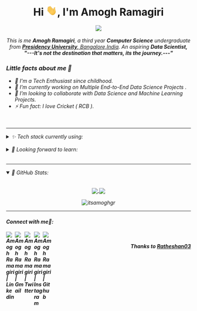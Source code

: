 <h1 align="center">Hi <img src="https://raw.githubusercontent.com/ABSphreak/ABSphreak/master/gifs/Hi.gif" width="30px">, I'm Amogh Ramagiri</h1>
<p align="center">
  <a href="https://github.com/itsamoghgr/readme-typing-svg"><img src="https://readme-typing-svg.herokuapp.com?lines=Computer+Science+Undergraduate;Data+Scientist;DS%20|%20AI%20|%20ML%20Enthusiast;Aspiring+Learner&center=true&width=500&height=50"></a>
</p>

<p align="center">
  <em>
    This is me <b>Amogh Ramagiri</b>, a third year <b>Computer Science</b> undergraduate from <a href="https://www.presidencyuniversity.in"> <b>Presidency University</b>, Bangalore,India</a>.
    An aspiring <b>Data Scientist, </b>
  <br>
  <b><i>"---It's not the destination that matters, its the journey.---"</i></b>
</p>

<h3>Little facts about me 🧑</h3>

- 🧞 I'm a Tech Enthusiast since childhood.
- 🔭 I’m currently working on Multiple End-to-End Data Science Projects .
- 👯 I’m looking to collaborate with Data Science and Machine Learning Projects.
- ⚡ Fun fact: I love Cricket ( RCB ).
<br>

---

<details>
<summary>
  ✨ Tech stack currently using:
</summary>
   <br>
<code><a href="https://www.cprogramming.com" target="_blank"><img height="30" src="skills/c.svg"></a></code><br>


<code><a href="https://www.python.org/" target="_blank"><img height="30" src="skills/python.svg"></a></code>
<code><a href="https://numpy.org" target="_blank"><img height="30" src="skills/numpy.svg"></a></code> 
<code><a href="https://pandas.pydata.org" target="_blank"><img height="30" src="skills/pandas.svg"></a></code>
<code><a href="https://matplotlib.org" target="_blank"><img height="30" src="skills/matplotlib.svg"></a></code> 
<code><a href="https://seaborn.pydata.org" target="_blank"><img height="30" src="skills/seaborn.svg"></a></code>
<code><a href="https://scikit-learn.org/stable/" target="_blank"><img height="30" src="skills/scikit-learn.svg"></a></code> 
<code><a href="https://www.tensorflow.org" target="_blank"><img height="30" src="skills/tensorflow.svg"></a></code> 
<code><a href="https://flask.palletsprojects.com/en/2.2.x/" target="_blank"><img height="30" src="skills/flask.svg"></a></code>


<code><a href="https://www.mysql.com" target="_blank"><img height="30" src="skills/mysql.svg"></a></code>
  

<code><a href="https://html5.org" target="_blank"><img height="30" src="skills/html.svg"></a></code> 
<code><a href="https://www.css3.com" target="_blank"><img height="30" src="skills/css.svg"></a></code>
<code><a href="https://www.javascript.com" target="_blank"><img height="30" src="skills/javascript.svg"></a></code> 


<code><a href="https://id.heroku.com/login" target="_blank"><img src="https://www.vectorlogo.zone/logos/heroku/heroku-icon.svg" alt="heroku"  height="30"></a></code>
<code><a href="https://firebase.google.com/" target="_blank"><img height="30" src="https://www.vectorlogo.zone/logos/firebase/firebase-icon.svg"></a></code>
<code><a href="https://git-scm.com/" target="_blank"><img height="30" src="https://www.vectorlogo.zone/logos/git-scm/git-scm-icon.svg"></a></code>
<code><a href="https://www.json.org/" target="_blank"><img height="30" src="https://www.vectorlogo.zone/logos/json/json-icon.svg"></a></code>
<code><a href="https://colab.research.google.com/" target="_blank"><img height="30" src="https://colab.research.google.com/img/colab_favicon_256px.png"></a></code>
  
</details>
<br>

<details>
<summary>
  🌱 Looking forward to learn:
</summary>
   <br>
<code><a href="https://cloud.google.com/" target="_blank"><img height="30" src="https://www.vectorlogo.zone/logos/google_cloud/google_cloud-icon.svg"></a></code>
<code><a href="https://analytics.google.com/" target="_blank"><img height="30" src="https://www.vectorlogo.zone/logos/google_analytics/google_analytics-icon.svg"></a></code>
<code><a href="https://azure.microsoft.com/en-us/" target="_blank"><img height="30" src="https://www.vectorlogo.zone/logos/microsoft_azure/microsoft_azure-icon.svg"></a></code>
<code><a href="https://pytorch.org/" target="_blank"><img height="30" src="https://www.vectorlogo.zone/logos/pytorch/pytorch-icon.svg"></a></code>
<code><a href="https://aws.amazon.com/" target="_blank"><img height="30" src="https://www.vectorlogo.zone/logos/amazon_aws/amazon_aws-icon.svg"></a></code>
<code><a href="https://powerbi.microsoft.com/en-au/" target="_blank"><img height="30" src="skills/powerbi.svg"></a></code>
<code><a href="https://www.mongodb.com" target="_blank"><img height="30" src="skills/mongodb.svg"></a></code>
  
</details>
<br>

---

<details open="">
<summary>
 📔 GitHub Stats:
</summary>
<br>
<p align="center">
  <a href="https://github.com/itsamoghgr">
    <img align="center"  height="175px" src="https://github-readme-stats.vercel.app/api?username=itsamoghgr&show_icons=true&hide_border=true&title_color=94b4a4&amp&icon_color=FFFFFF&amp&text_color=FFFFFF&amp&bg_color=000000&count_private=true&include_all_commits=true"/>
  </a>
  <a href="https://github.com/itsamoghgr">
    <img align="center" height="175px"  src="https://github-readme-stats.vercel.app/api/top-langs/?username=itsamoghgr&text_color=FFFFFF&bg_color=000000&title_color=94b4a4&langs_count=15&layout=compact&hide_border=true" />
  </a>
</p>
  <p align="center"><img align="center" src="https://github-readme-streak-stats.herokuapp.com/?user=itsamoghgr&text_color=FFFFFF&bg_color=000000&title_color=94b4a4&langs_count=15&layout=compact&hide_border=true" alt="itsamoghgr" /></p>
</details>

---

<h4> Connect with me🤝: <h4>
  </hr>
  <a href="https://www.linkedin.com/in/amoghgr/">
   <img align="left" alt=" Amogh Ramagiri | Linkedin" width="24px" src="https://www.vectorlogo.zone/logos/linkedin/linkedin-icon.svg" />
  </a>
  <a href="mailto:amoghgramagiri@gmail.com">
    <img align="left" alt="Amogh Ramagiri | Gmail" width="26px" src="https://www.vectorlogo.zone/logos/gmail/gmail-icon.svg" />
  </a>
  <a href="https://twitter.com/theamoghgr">
    <img align="left" alt="Amogh Ramagiri | Twitter" width="26px" src="https://www.vectorlogo.zone/logos/twitter/twitter-official.svg" />
  </a>
  <a href="https://www.instagram.com/itsamoghgr/">
    <img align="left" alt="Amogh Ramagiri | Instagram" width="24px" src="https://www.vectorlogo.zone/logos/instagram/instagram-icon.svg" />
  </a>
   <a href="https://github.com/itsamoghgr">
    <img align="left" alt="Amogh Ramagiri| Github" width="26px" src="https://www.vectorlogo.zone/logos/github/github-tile.svg" />
  </a>
  <br>
  
<p text-size="10" align="right" > Thanks to <a href="https://github.com/Ratheshan03">Ratheshan03</a></p>
